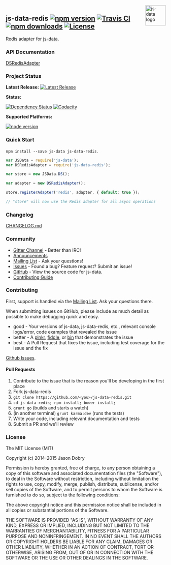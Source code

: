 <img src="https://raw.githubusercontent.com/js-data/js-data/master/js-data.png" alt="js-data logo" title="js-data" align="right" width="64" height="64" />

## js-data-redis [![npm version](https://img.shields.io/npm/v/js-data-redis.svg?style=flat-square)](https://www.npmjs.org/package/js-data-redis) [![Travis CI](https://img.shields.io/travis/js-data/js-data-redis.svg?style=flat-square)](https://travis-ci.org/js-data/js-data-redis) [![npm downloads](https://img.shields.io/npm/dm/js-data-redis.svg?style=flat-square)](https://www.npmjs.org/package/js-data-redis) [![License](https://img.shields.io/badge/license-MIT-blue.svg?style=flat-square)](https://github.com/js-data/js-data-redis/blob/master/LICENSE)

Redis adapter for [js-data](http://www.js-data.io/).

### API Documentation
[DSRedisAdapter](http://www.js-data.io/docs/dsredisadapter)

### Project Status

__Latest Release:__ [![Latest Release](https://img.shields.io/github/release/js-data/js-data-redis.svg?style=flat-square)](https://github.com/js-data/js-data-redis/releases)

__Status:__

[![Dependency Status](https://img.shields.io/gemnasium/js-data/js-data-redis.svg?style=flat-square)](https://gemnasium.com/js-data/js-data-redis) [![Codacity](https://img.shields.io/codacy/64cca2890a594370a5c9f4d5c0e3fcc3.svg?style=flat-square)](https://www.codacy.com/public/jasondobry/js-data-redis/dashboard)

__Supported Platforms:__

[![node version](https://img.shields.io/badge/Node-0.10%2B-green.svg?style=flat-square)](https://github.com/js-data/js-data)

### Quick Start
`npm install --save js-data js-data-redis`.

```js
var JSData = require('js-data');
var DSRedisAdapter = require('js-data-redis');

var store = new JSData.DS();

var adapter = new DSRedisAdapter();

store.registerAdapter('redis', adapter, { default: true });

// "store" will now use the Redis adapter for all async operations
```

### Changelog
[CHANGELOG.md](https://github.com/js-data/js-data-redis/blob/master/CHANGELOG.md)

### Community
- [Gitter Channel](https://gitter.im/js-data/js-data) - Better than IRC!
- [Announcements](http://www.js-data.io/blog)
- [Mailing List](https://groups.io/org/groupsio/jsdata) - Ask your questions!
- [Issues](https://github.com/js-data/js-data-redis/issues) - Found a bug? Feature request? Submit an issue!
- [GitHub](https://github.com/js-data/js-data-redis) - View the source code for js-data.
- [Contributing Guide](https://github.com/js-data/js-data-redis/blob/master/CONTRIBUTING.md)

### Contributing

First, support is handled via the [Mailing List](https://groups.io/org/groupsio/jsdata). Ask your questions there.

When submitting issues on GitHub, please include as much detail as possible to make debugging quick and easy.

- good - Your versions of js-data, js-data-redis, etc., relevant console logs/error, code examples that revealed the issue
- better - A [plnkr](http://plnkr.co/), [fiddle](http://jsfiddle.net/), or [bin](http://jsbin.com/?html,output) that demonstrates the issue
- best - A Pull Request that fixes the issue, including test coverage for the issue and the fix

[Github Issues](https://github.com/js-data/js-data-redis/issues).

#### Pull Requests

1. Contribute to the issue that is the reason you'll be developing in the first place
1. Fork js-data-redis
1. `git clone https://github.com/<you>/js-data-redis.git`
1. `cd js-data-redis; npm install; bower install;`
1. `grunt go` (builds and starts a watch)
1. (in another terminal) `grunt karma:dev` (runs the tests)
1. Write your code, including relevant documentation and tests
1. Submit a PR and we'll review

### License

The MIT License (MIT)

Copyright (c) 2014-2015 Jason Dobry

Permission is hereby granted, free of charge, to any person obtaining a copy
of this software and associated documentation files (the "Software"), to deal
in the Software without restriction, including without limitation the rights
to use, copy, modify, merge, publish, distribute, sublicense, and/or sell
copies of the Software, and to permit persons to whom the Software is
furnished to do so, subject to the following conditions:

The above copyright notice and this permission notice shall be included in all
copies or substantial portions of the Software.

THE SOFTWARE IS PROVIDED "AS IS", WITHOUT WARRANTY OF ANY KIND, EXPRESS OR
IMPLIED, INCLUDING BUT NOT LIMITED TO THE WARRANTIES OF MERCHANTABILITY,
FITNESS FOR A PARTICULAR PURPOSE AND NONINFRINGEMENT. IN NO EVENT SHALL THE
AUTHORS OR COPYRIGHT HOLDERS BE LIABLE FOR ANY CLAIM, DAMAGES OR OTHER
LIABILITY, WHETHER IN AN ACTION OF CONTRACT, TORT OR OTHERWISE, ARISING FROM,
OUT OF OR IN CONNECTION WITH THE SOFTWARE OR THE USE OR OTHER DEALINGS IN THE
SOFTWARE.

